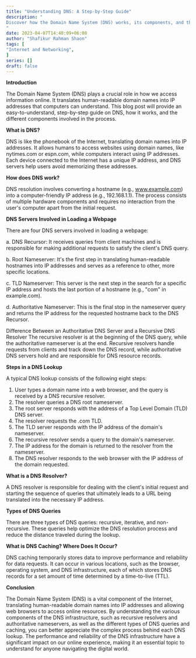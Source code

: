```yaml
---
title: "Understanding DNS: A Step-by-Step Guide"
description: "
Discover how the Domain Name System (DNS) works, its components, and the process of DNS resolution. Learn about DNS servers, resolvers, caching, and more in this step-by-step guide.
"
date: 2023-04-07T14:40:09+06:00
author: "Shafikur Rahman Shaon"
tags: [
"Internet and Networking",
]
series: []
draft: false
---
```

**Introduction**

The Domain Name System (DNS) plays a crucial role in how we access information online. It translates human-readable domain names into IP addresses that computers can understand. This blog post will provide an easy-to-understand, step-by-step guide on DNS, how it works, and the different components involved in the process.

**What is DNS?**

DNS is like the phonebook of the Internet, translating domain names into IP addresses. It allows humans to access websites using domain names, like nytimes.com or espn.com, while computers interact using IP addresses. Each device connected to the Internet has a unique IP address, and DNS servers help users avoid memorizing these addresses.

**How does DNS work?**

DNS resolution involves converting a hostname (e.g., www.example.com) into a computer-friendly IP address (e.g., 192.168.1.1). The process consists of multiple hardware components and requires no interaction from the user's computer apart from the initial request.

**DNS Servers Involved in Loading a Webpage**

There are four DNS servers involved in loading a webpage:

a. DNS Recursor: It receives queries from client machines and is responsible for making additional requests to satisfy the client's DNS query.

b. Root Nameserver: It's the first step in translating human-readable hostnames into IP addresses and serves as a reference to other, more specific locations.

c. TLD Nameserver: This server is the next step in the search for a specific IP address and hosts the last portion of a hostname (e.g., "com" in example.com).

d. Authoritative Nameserver: This is the final stop in the nameserver query and returns the IP address for the requested hostname back to the DNS Recursor.

Difference Between an Authoritative DNS Server and a Recursive DNS Resolver
The recursive resolver is at the beginning of the DNS query, while the authoritative nameserver is at the end. Recursive resolvers handle requests from clients and track down the DNS record, while authoritative DNS servers hold and are responsible for DNS resource records.

**Steps in a DNS Lookup**

A typical DNS lookup consists of the following eight steps:

1. User types a domain name into a web browser, and the query is received by a DNS recursive resolver.
2. The resolver queries a DNS root nameserver.
3. The root server responds with the address of a Top Level Domain (TLD) DNS server.
4. The resolver requests the .com TLD.
5. The TLD server responds with the IP address of the domain's nameserver.
6. The recursive resolver sends a query to the domain's nameserver.
7. The IP address for the domain is returned to the resolver from the nameserver.
8. The DNS resolver responds to the web browser with the IP address of the domain requested.

**What is a DNS Resolver?**

A DNS resolver is responsible for dealing with the client's initial request and starting the sequence of queries that ultimately leads to a URL being translated into the necessary IP address.

**Types of DNS Queries**

There are three types of DNS queries: recursive, iterative, and non-recursive. These queries help optimize the DNS resolution process and reduce the distance traveled during the lookup.

**What is DNS Caching? Where Does It Occur?**

DNS caching temporarily stores data to improve performance and reliability for data requests. It can occur in various locations, such as the browser, operating system, and DNS infrastructure, each of which stores DNS records for a set amount of time determined by a time-to-live (TTL).

**Conclusion**

The Domain Name System (DNS) is a vital component of the Internet, translating human-readable domain names into IP addresses and allowing web browsers to access online resources. By understanding the various components of the DNS infrastructure, such as recursive resolvers and authoritative nameservers, as well as the different types of DNS queries and caching, you can better appreciate the complex process behind each DNS lookup. The performance and reliability of the DNS infrastructure have a significant impact on our online experience, making it an essential topic to understand for anyone navigating the digital world.
